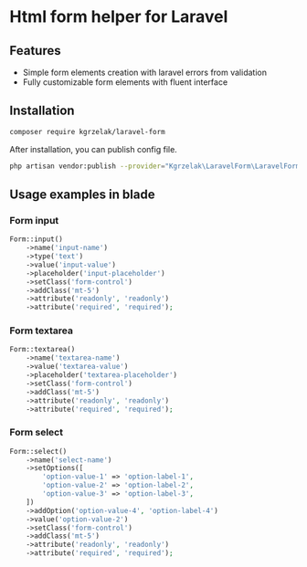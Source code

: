 # Html form helper for Laravel

## Features
- Simple form elements creation with laravel errors from validation
- Fully customizable form elements with fluent interface

## Installation
```bash
composer require kgrzelak/laravel-form
```
After installation, you can publish config file.
```bash
php artisan vendor:publish --provider="Kgrzelak\LaravelForm\LaravelFormServiceProvider"
```

## Usage examples in blade

### Form input
```php
Form::input()
    ->name('input-name')
    ->type('text')
    ->value('input-value')
    ->placeholder('input-placeholder')
    ->setClass('form-control')
    ->addClass('mt-5')
    ->attribute('readonly', 'readonly')
    ->attribute('required', 'required');
```

### Form textarea
```php
Form::textarea()
    ->name('textarea-name')
    ->value('textarea-value')
    ->placeholder('textarea-placeholder')
    ->setClass('form-control')
    ->addClass('mt-5')
    ->attribute('readonly', 'readonly')
    ->attribute('required', 'required');
```

### Form select
```php
Form::select()
    ->name('select-name')
    ->setOptions([
        'option-value-1' => 'option-label-1',
        'option-value-2' => 'option-label-2',
        'option-value-3' => 'option-label-3',
    ])
    ->addOption('option-value-4', 'option-label-4')
    ->value('option-value-2')
    ->setClass('form-control')
    ->addClass('mt-5')
    ->attribute('readonly', 'readonly')
    ->attribute('required', 'required');
```
